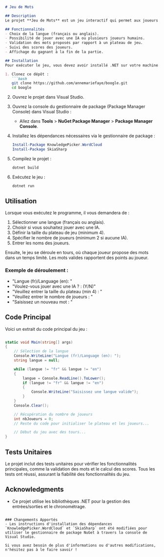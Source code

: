```markdown
# Jeu de Mots

## Description
Le projet **Jeu de Mots** est un jeu interactif qui permet aux joueurs de proposer des mots sur un plateau. Les joueurs peuvent jouer contre une intelligence artificielle (IA) ou en mode multijoueur. Le but du jeu est de collecter des points en proposant des mots valides sur le plateau, tout en respectant un temps limité pour chaque tour.

## Fonctionnalités
- Choix de la langue (français ou anglais).
- Possibilité de jouer avec une IA ou plusieurs joueurs humains.
- Validation des mots proposés par rapport à un plateau de jeu.
- Suivi des scores des joueurs.
- Affichage du gagnant à la fin de la partie.

## Installation
Pour exécuter le jeu, vous devez avoir installé .NET sur votre machine.

1. Clonez ce dépôt :
   ```bash
   git clone https://github.com/annemariefaye/boogle.git
   cd boogle
   ```

2. Ouvrez le projet dans Visual Studio.

3. Ouvrez la console du gestionnaire de package (Package Manager Console) dans Visual Studio :
   - Allez dans **Tools** > **NuGet Package Manager** > **Package Manager Console**.

4. Installez les dépendances nécessaires via le gestionnaire de package :
   ```powershell
   Install-Package KnowledgePicker.WordCloud
   Install-Package SkiaSharp
   ```

5. Compilez le projet :
   ```bash
   dotnet build
   ```

6. Exécutez le jeu :
   ```bash
   dotnet run
   ```

## Utilisation
Lorsque vous exécutez le programme, il vous demandera de :
1. Sélectionner une langue (français ou anglais).
2. Choisir si vous souhaitez jouer avec une IA.
3. Définir la taille du plateau de jeu (minimum 4).
4. Spécifier le nombre de joueurs (minimum 2 si aucune IA).
5. Entrer les noms des joueurs.

Ensuite, le jeu se déroule en tours, où chaque joueur propose des mots dans un temps limité. Les mots valides rapportent des points au joueur.

### Exemple de déroulement :
- "Langue (fr)/Language (en): "
- "Voulez-vous jouer avec une IA ? : (Y/N)"
- "Veuillez entrer la taille du plateau (min 4) : "
- "Veuillez entrer le nombre de joueurs : "
- "Saisissez un nouveau mot : "

## Code Principal
Voici un extrait du code principal du jeu :
```csharp

static void Main(string[] args)
{
    // Sélection de la langue
    Console.WriteLine("Langue (fr)/Language (en): ");
    string langue = null;

    while (langue != "fr" && langue != "en")
    {
        langue = Console.ReadLine().ToLower();
        if (langue != "fr" && langue != "en")
        {
            Console.WriteLine("Saisissez une langue valide");
        }
    }
    Console.Clear();

    // Récupération du nombre de joueurs
    int nbJoueurs = 0;
    // Reste du code pour initialiser le plateau et les joueurs...

    // Début du jeu avec des tours...
}
```

## Tests Unitaires
Le projet inclut des tests unitaires pour vérifier les fonctionnalités principales, comme la validation des mots et le calcul des scores. Tous les tests ont réussi, assurant la fiabilité des fonctionnalités du jeu.


## Acknowledgments
- Ce projet utilise les bibliothèques .NET pour la gestion des entrées/sorties et le chronométrage.

```

### Changements Apportés
- Les instructions d'installation des dépendances `KnowledgePicker.WordCloud` et `SkiaSharp` ont été modifiées pour utiliser le gestionnaire de package NuGet à travers la console de Visual Studio.

Si vous avez besoin de plus d'informations ou d'autres modifications, n'hésitez pas à le faire savoir !
